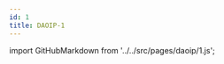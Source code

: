 ```yaml
---
id: 1
title: DAOIP-1
---
```


import GitHubMarkdown from '../../src/pages/daoip/1.js';

<GitHubMarkdown />
